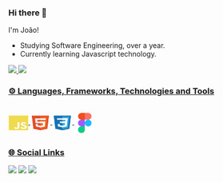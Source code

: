 ### Hi there 👋

I'm João!

- Studying Software Engineering, over a year.
- Currently learning Javascript technology.

<div> <!--align="center"-->
  <a href="https://github.com/joaorcunha">
  <img height="180em" src="https://github-readme-stats.vercel.app/api?username=joaorcunha&show_icons=true&theme=dracula&include_all_commits=true&count_private=true"/>
  <img height="180em" src="https://github-readme-stats.vercel.app/api/top-langs/?username=joaorcunha&layout=compact&langs_count=7&theme=dracula"/>
</div>

### :gear: Languages, Frameworks, Technologies and Tools

<div style="display: inline_block"><br>
  <img align="center" alt="Joao-Js" height="30" width="40" src="https://raw.githubusercontent.com/devicons/devicon/master/icons/javascript/javascript-plain.svg">
  <img align="center" alt="Joao-HTML" height="30" width="40" src="https://raw.githubusercontent.com/devicons/devicon/master/icons/html5/html5-original.svg">
  <img align="center" alt="Joao-CSS" height="30" width="40" src="https://raw.githubusercontent.com/devicons/devicon/master/icons/css3/css3-original.svg">
  <img align="center" width="40" height="40" src="https://raw.githubusercontent.com/devicons/devicon/master/icons/figma/figma-original.svg">
</div>

##

### :globe_with_meridians: Social Links

<div> 
    <a href="https://www.linkedin.com/in/joaoricardounha832586139/" target="_blank"><img src="https://img.shields.io/badge/-LinkedIn-%230077B5?style=for-the-badge&logo=linkedin&logoColor=white" target="_blank"></a> 
    <a href = "mailto:joaoricardofcunha@gmail.com"><img src="https://img.shields.io/badge/-Gmail-%23333?style=for-the-badge&logo=gmail&logoColor=white" target="_blank"></a>
    <a href="https://instagram.com/joaor.cunha_blank"><img src="https://img.shields.io/badge/-Instagram-%23E4405F?style=for-the-badge&logo=instagram&logoColor=white" target="_blank"></a>
 
